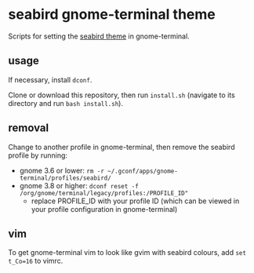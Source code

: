 # seabird gnome-terminal theme

Scripts for setting the [seabird theme](https://github.com/nightsense/seabird) in gnome-terminal.

## usage

If necessary, install `dconf`.

Clone or download this repository, then run `install.sh` (navigate to its directory and run `bash install.sh`).

## removal

Change to another profile in gnome-terminal, then remove the seabird profile by running:

- gnome 3.6 or lower: `rm -r ~/.gconf/apps/gnome-terminal/profiles/seabird/`
- gnome 3.8 or higher: `dconf reset -f /org/gnome/terminal/legacy/profiles:/PROFILE_ID"`
  - replace PROFILE_ID with your profile ID (which can be viewed in your profile configuration in gnome-terminal)

## vim

To get gnome-terminal vim to look like gvim with seabird colours, add `set t_Co=16` to vimrc.

